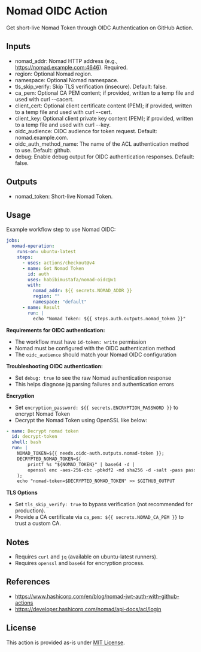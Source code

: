 # Nomad OIDC Action

Get short-live Nomad Token through OIDC Authentication on GitHub Action.

## Inputs
- nomad_addr: Nomad HTTP address (e.g., https://nomad.example.com:4646). Required.
- region: Optional Nomad region.
- namespace: Optional Nomad namespace.
- tls_skip_verify: Skip TLS verification (insecure). Default: false.
- ca_pem: Optional CA PEM content; if provided, written to a temp file and used with curl --cacert.
- client_cert: Optional client certificate content (PEM); if provided, written to a temp file and used with curl --cert.
- client_key: Optional client private key content (PEM); if provided, written to a temp file and used with curl --key.
- oidc_audience: OIDC audience for token request. Default: nomad.example.com.
- oidc_auth_method_name: The name of the ACL authentication method to use. Default: github.
- debug: Enable debug output for OIDC authentication responses. Default: false.

## Outputs
- nomad_token: Short-live Nomad Token.

## Usage
Example workflow step to use Nomad OIDC:

```yaml
jobs:
  nomad-operation:
    runs-on: ubuntu-latest
    steps:
      - uses: actions/checkout@v4
      - name: Get Nomad Token
        id: auth
        uses: habibimustafa/nomad-oidc@v1
        with:
          nomad_addr: ${{ secrets.NOMAD_ADDR }}
          region: ""
          namespace: "default"
      - name: Result
        run: |
          echo "Nomad Token: ${{ steps.auth.outputs.nomad_token }}"
```

**Requirements for OIDC authentication:**
- The workflow must have `id-token: write` permission
- Nomad must be configured with the OIDC authentication method
- The `oidc_audience` should match your Nomad OIDC configuration

**Troubleshooting OIDC authentication:**
- Set `debug: true` to see the raw Nomad authentication response
- This helps diagnose jq parsing failures and authentication errors

**Encryption**
- Set `encryption_password: ${{ secrets.ENCRYPTION_PASSWORD }}` to encrypt Nomad Token
- Decrypt the Nomad Token using OpenSSL like below: 
```yaml
- name: Decrypt nomad token
  id: decrypt-token
  shell: bash
  run: |
    NOMAD_TOKEN=${{ needs.oidc-auth.outputs.nomad-token }};
    DECRYPTED_NOMAD_TOKEN=$(
        printf %s "${NOMAD_TOKEN}" | base64 -d |
        openssl enc -aes-256-cbc -pbkdf2 -md sha256 -d -salt -pass pass:"${{ secrets.ENCRYPTION_PASSWORD }}"
    );
    echo "nomad-token=$DECRYPTED_NOMAD_TOKEN" >> $GITHUB_OUTPUT
```

**TLS Options**
- Set `tls_skip_verify: true` to bypass verification (not recommended for production).
- Provide a CA certificate via `ca_pem: ${{ secrets.NOMAD_CA_PEM }}` to trust a custom CA.

## Notes
- Requires `curl` and `jq` (available on ubuntu-latest runners).
- Requires `openssl` and `base64` for encryption process.

## References
- https://www.hashicorp.com/en/blog/nomad-jwt-auth-with-github-actions
- https://developer.hashicorp.com/nomad/api-docs/acl/login

## License
This action is provided as-is under [MIT License](LICENSE).

